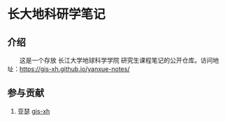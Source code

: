 # 长大地科研学笔记

## 介绍

&emsp;&emsp;这是一个存放 长江大学地球科学学院 研究生课程笔记的公开仓库。访问地址：https://gis-xh.github.io/yanxue-notes/

## 参与贡献

1.  亚瑟 [gis-xh](https://github.com/gis-xh)

